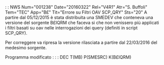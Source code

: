  :  : NWS Num="001238" Date="20160322" Rel="V4R1" Atr="S. Buffoli" Tem="TEC" App="B£" Tit="Errore su Filtri OAV SCP_QRY" Sts="20"
A partire dal 05/12/2015 è stata distribuita una SMEDEV che conteneva una versione del sorgente B£IQRM che faceva si che non venissero più applicati i filtri basati su oav nelle interrogazioni dei query (definiti in script SCP_QRY).

Per correggere va ripresa la versione rilasciata a partire dal 22/03/2016 del medesimo sorgente.

Programma modificato : 
 :  : DEC T(MB) P(SMESRC) K(B£IQRM)
